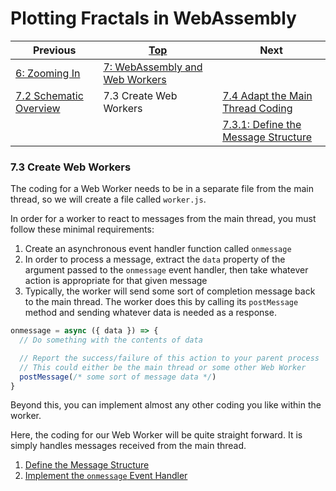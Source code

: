 # Plotting Fractals in WebAssembly

| Previous | [Top](/chriswhealy/plotting-fractals-in-webassembly) | Next
|---|---|---
| [6: Zooming In](../../06%20Zoom%20Image/) | [7: WebAssembly and Web Workers](../)  |
| [7.2 Schematic Overview](../02/) | 7.3 Create Web Workers | [7.4 Adapt the Main Thread Coding](../04/)
| | | [7.3.1: Define the Message Structure](./01/)

### 7.3 Create Web Workers

The coding for a Web Worker needs to be in a separate file from the main thread, so we will create a file called `worker.js`.

In order for a worker to react to messages from the main thread, you must follow these minimal requirements:

1. Create an asynchronous event handler function called `onmessage`
1. In order to process a message, extract the `data` property of the argument passed to the `onmessage` event handler, then take whatever action is appropriate for that given message
1. Typically, the worker will send some sort of completion message back to the main thread.
   The worker does this by calling its `postMessage` method and sending whatever data is needed as a response.

```javascript
onmessage = async ({ data }) => {
  // Do something with the contents of data

  // Report the success/failure of this action to your parent process
  // This could either be the main thread or some other Web Worker
  postMessage(/* some sort of message data */)
}
```

Beyond this, you can implement almost any other coding you like within the worker.

Here, the coding for our Web Worker will be quite straight forward.
It is simply handles messages received from the main thread.

1. [Define the Message Structure](./01/)
1. [Implement the `onmessage` Event Handler](./02/)
